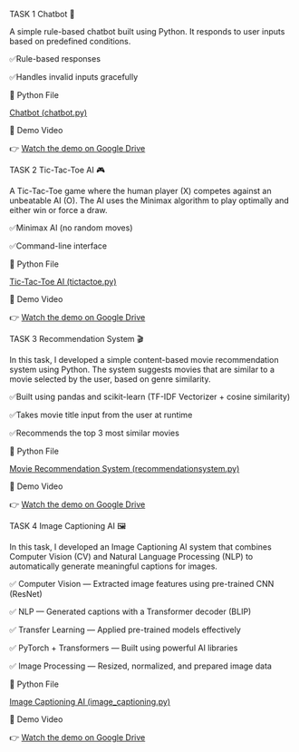 TASK 1
Chatbot 🤖

A simple rule-based chatbot built using Python. It responds to user inputs based on predefined conditions.

✅Rule-based responses

✅Handles invalid inputs gracefully

📂 Python File

 [Chatbot (chatbot.py)](chatbot.py)  


🎥 Demo Video

👉 [Watch the demo on Google Drive](https://drive.google.com/file/d/1Udf_4pGfUADJPzewlnuYkaxbWKcpNqwX/view?usp=sharing)

TASK 2
Tic-Tac-Toe AI 🎮

A Tic-Tac-Toe game where the human player (X) competes against an unbeatable AI (O). The AI uses the Minimax algorithm to play optimally and either win or force a draw.

✅Minimax AI (no random moves)

✅Command-line interface

📂 Python File

 [Tic-Tac-Toe AI (tictactoe.py)](tictactoe.py)
 
🎥 Demo Video

👉 [Watch the demo on Google Drive](https://drive.google.com/file/d/1M0g5J3SkPXYu-xoJo8bTgslcBRAFB172/view?usp=sharing)

TASK 3
Recommendation System 🎬

In this task, I developed a simple content-based movie recommendation system using Python. The system suggests movies that are similar to a movie selected by the user, based on genre similarity.

✅Built using pandas and scikit-learn (TF-IDF Vectorizer + cosine similarity)

✅Takes movie title input from the user at runtime

✅Recommends the top 3 most similar movies 

📂 Python File

[Movie Recommendation System (recommendationsystem.py)](recommendationsystem.py)

🎥 Demo Video

👉 [Watch the demo on Google Drive](https://drive.google.com/file/d/1yzm2fZRr5GupFRe0PX6Vk9HLN-IRBuAl/view?usp=sharing)


TASK 4
Image Captioning AI 🖼️

In this task, I developed an Image Captioning AI system that combines Computer Vision (CV) and Natural Language Processing (NLP) to automatically generate meaningful captions for images.

✅ Computer Vision — Extracted image features using pre-trained CNN (ResNet)

✅ NLP — Generated captions with a Transformer decoder (BLIP)

✅ Transfer Learning — Applied pre-trained models effectively

✅ PyTorch + Transformers — Built using powerful AI libraries

✅ Image Processing — Resized, normalized, and prepared image data

📂 Python File

[Image Captioning AI (image_captioning.py)](image_captioning.py)

🎥 Demo Video

👉 [Watch the demo on Google Drive](https://drive.google.com/file/d/1WybT9nzN_ibwrgeo1f7n9sINQpVvJMly/view?usp=sharing)









